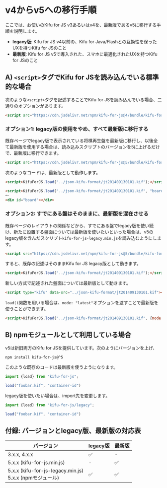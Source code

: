 # v4からv5への移行手順

ここでは、お使いのKifu for JS v3あるいはv4を、最新版であるv5に移行する手順を説明します。

* **legacy版**: Kifu for JS v4以前の、Kifu for Java/Flashとの互換性を保ったUXを持つKifu for JSのこと
* **最新版**: Kifu for JS v5で導入された、スマホに最適化されたUXを持つKifu for JSのこと

## A) `<script>`タグでKifu for JSを読み込んでいる標準的な場合

次のような`<script>`タグを記述することでKifu for JSを読み込んでいる場合、二通りのオプションがあります。

```html
<script src="https://cdn.jsdelivr.net/npm/kifu-for-js@4/bundle/kifu-for-js.min.js" charset="utf-8"></script>
```

### オプション1: legacy版の使用をやめ、すべて最新版に移行する

既存ページでlegacy版で表示されている将棋再生盤を最新版に移行し、以後全て最新版を使用する場合は、読み込みスクリプトのバージョンを5に上げるだけで、最新版に移行できます。

```html
<script src="https://cdn.jsdelivr.net/npm/kifu-for-js@5/bundle/kifu-for-js.min.js" charset="utf-8"></script>
```

次のようなコードは、最新版として動作します。

```html
<script>KifuForJS.load("../json-kifu-format/jt201409130101.kif");</script>
```
```html
<script>KifuForJS.load("../json-kifu-format/jt201409130101.kif", "board");</script>
〜
<div id="board"></div>
```

### オプション2: すでにある盤はそのままに、最新版を混在させる

既存ページのレイアウトの関係などから、すでにある盤でlegacy版を使い続け、新たに設置する盤面については最新版を使いたいといった場合は、v5のlegacy版を含んだスクリプト`kifu-for-js-legacy.min.js`を読み込むようにします。

```html
<script src="https://cdn.jsdelivr.net/npm/kifu-for-js@5/bundle/kifu-for-js-legacy.min.js" charset="utf-8"></script>
```

すると、既存の記述はそのままKifu for JS legacy版として動きます。

```html
<script>KifuForJS.load("../json-kifu-format/jt201409130101.kif");</script>
```

新しい方式で記述された盤面については最新版として動きます。

```html
<script type="kifu" data-src="../json-kifu-format/jt201409130101.kif"></script>
```

`load()`関数を用いる場合は、`mode: "latest"`オプションを渡すことで最新版を使うことができます。

```html
<script>KifuForJS.load("../json-kifu-format/jt201409130101.kif", {mode: "latest"});</script>
```

## B) npmモジュールとして利用している場合

v5は新旧両方のKifu for JSを提供しています。次のようにバージョンを上げ、

```shell
npm install kifu-for-js@^5
```

このような既存のコードは最新版を使うようになります。

```ts
import {load} from "kifu-for-js";

load("foobar.kif", "container-id")
```

legacy版を使いたい場合は、import先を変更します。

```ts
import {load} from "kifu-for-js/legacy";

load("foobar.kif", "container-id")
```

## 付録: バージョンとlegacy版、最新版の対応表

| バージョン                                                   | legacy版 | 最新版 |
|---------------------------------------------------------|---------|-----|
| 3.x.x, 4.x.x                                            | ✅       | -   |
| 5.x.x (kifu-for-js.min.js)                              | -       | ✅   |
| 5.x.x (kifu-for-js-legacy.min.js)<br />5.x.x (npmモジュール) | ✅       | ✅   |

